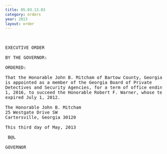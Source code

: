 ```yaml
---
title: 05.03.13.03
category: orders
year: 2013
layout: order
---
```


<pre> 

EXECUTIVE ORDER

BY THE GOVERNOR:

ORDERED:

That the Honorable John B. Mitcham of Bartow County, Georgia,
is appointed as a member of the Georgia Board of Private
Detectives and Security Agencies, for a term of office ending July
1, 2016, to succeed the Honorable Robert F. Warner, whose term
expired July 1, 2012.

The Honorable John B. Mitcham
25 Westgate Drive SW
Cartersville, Georgia 30120

This third day of May, 2013

 B@L

GOVERNOR

</pre>
